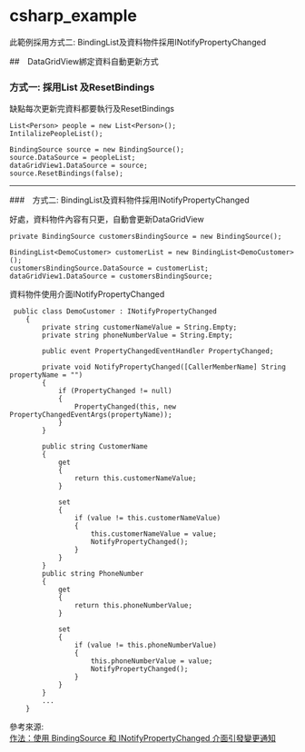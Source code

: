 # csharp_example

此範例採用方式二: BindingList及資料物件採用INotifyPropertyChanged

##　DataGridView綁定資料自動更新方式

### 方式一: 採用List 及ResetBindings

缺點每次更新完資料都要執行及ResetBindings

```
List<Person> people = new List<Person>();
IntilalizePeopleList();

BindingSource source = new BindingSource();
source.DataSource = peopleList;
dataGridView1.DataSource = source;
source.ResetBindings(false);
```

---------

###　方式二: BindingList及資料物件採用INotifyPropertyChanged

好處，資料物件內容有只更，自動會更新DataGridView


```
private BindingSource customersBindingSource = new BindingSource();

BindingList<DemoCustomer> customerList = new BindingList<DemoCustomer>();
customersBindingSource.DataSource = customerList;
dataGridView1.DataSource = customersBindingSource;
```


資料物件使用介面INotifyPropertyChanged

```
 public class DemoCustomer : INotifyPropertyChanged
    {
        private string customerNameValue = String.Empty;
        private string phoneNumberValue = String.Empty;

        public event PropertyChangedEventHandler PropertyChanged;

        private void NotifyPropertyChanged([CallerMemberName] String propertyName = "")
        {
            if (PropertyChanged != null)
            {
                PropertyChanged(this, new PropertyChangedEventArgs(propertyName));
            }
        }

        public string CustomerName
        {
            get
            {
                return this.customerNameValue;
            }

            set
            {
                if (value != this.customerNameValue)
                {
                    this.customerNameValue = value;
                    NotifyPropertyChanged();
                }
            }
        }
        public string PhoneNumber
        {
            get
            {
                return this.phoneNumberValue;
            }

            set
            {
                if (value != this.phoneNumberValue)
                {
                    this.phoneNumberValue = value;
                    NotifyPropertyChanged();
                }
            }
        }
        ...
    }
```

參考來源:  
[作法：使用 BindingSource 和 INotifyPropertyChanged 介面引發變更通知][1]  

[1]:https://docs.microsoft.com/zh-tw/dotnet/desktop/winforms/controls/raise-change-notifications--bindingsource?view=netframeworkdesktop-4.8